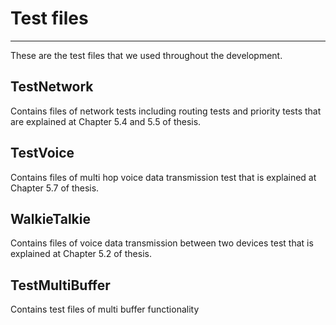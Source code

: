 # Test files
---------------

These are the test files that we used throughout the development.

## TestNetwork

Contains files of network tests including routing tests and priority tests that are explained at Chapter 5.4 and 5.5 of thesis.

## TestVoice

Contains files of multi hop voice data transmission test that is explained at Chapter 5.7 of thesis.

## WalkieTalkie

Contains files of voice data transmission between two devices test that is explained at Chapter 5.2 of thesis.

## TestMultiBuffer

Contains test files of multi buffer functionality
